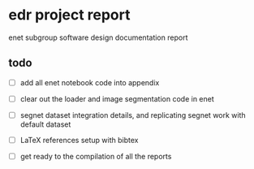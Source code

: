 # edr project report
enet subgroup software design documentation report

## todo

- [ ] add all enet notebook code into appendix

- [ ] clear out the loader and image segmentation code in enet

- [ ] segnet dataset integration details, and replicating segnet work with default dataset

- [ ] LaTeX references setup with bibtex

- [ ] get ready to the compilation of all the reports